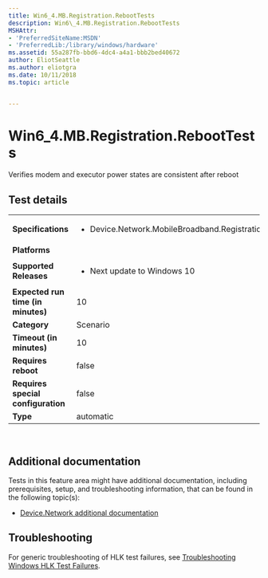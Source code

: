 ```yaml
---
title: Win6_4.MB.Registration.RebootTests
description: Win6\_4.MB.Registration.RebootTests
MSHAttr:
- 'PreferredSiteName:MSDN'
- 'PreferredLib:/library/windows/hardware'
ms.assetid: 55a287fb-bbd6-4dc4-a4a1-bbb2bed40672
author: EliotSeattle
ms.author: eliotgra
ms.date: 10/11/2018
ms.topic: article


---
```


# Win6_4.MB.Registration.RebootTests


Verifies modem and executor power states are consistent after reboot

## Test details
|||
|---|---|
| **Specifications**  | <ul><li>Device.Network.MobileBroadband.Registration.Discretional</li></ul> |  
| **Platforms**   | <ul></ul> |
| **Supported Releases** | <ul><li>Next update to Windows 10</li></ul> |
|**Expected run time (in minutes)**| 10 |
|**Category**| Scenario |
|**Timeout (in minutes)**| 10 |
|**Requires reboot**| false |
|**Requires special configuration**| false |
|**Type**| automatic |

 

## <span id="Additional_documentation"></span><span id="additional_documentation"></span><span id="ADDITIONAL_DOCUMENTATION"></span>Additional documentation


Tests in this feature area might have additional documentation, including prerequisites, setup, and troubleshooting information, that can be found in the following topic(s):

-   [Device.Network additional documentation](device-network-additional-documentation.md)

## <span id="Troubleshooting"></span><span id="troubleshooting"></span><span id="TROUBLESHOOTING"></span>Troubleshooting


For generic troubleshooting of HLK test failures, see [Troubleshooting Windows HLK Test Failures](..\user\troubleshooting-windows-hlk-test-failures.md).

 

 






